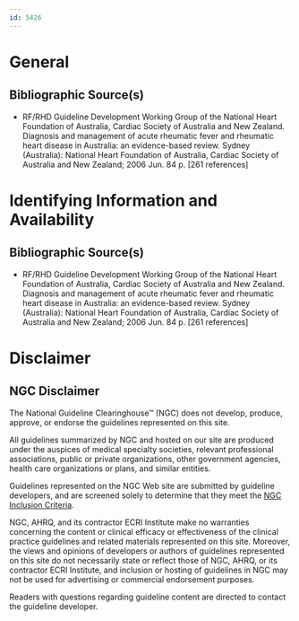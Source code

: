 ```yaml
---
id: 5426
---
```


# General

## Bibliographic Source(s)

- RF/RHD Guideline Development Working Group of the National Heart Foundation of Australia, Cardiac Society of Australia and New Zealand. Diagnosis and management of acute rheumatic fever and rheumatic heart disease in Australia: an evidence-based review. Sydney (Australia): National Heart Foundation of Australia, Cardiac Society of Australia and New Zealand; 2006 Jun. 84 p. [261 references]

# Identifying Information and Availability

## Bibliographic Source(s)

- RF/RHD Guideline Development Working Group of the National Heart Foundation of Australia, Cardiac Society of Australia and New Zealand. Diagnosis and management of acute rheumatic fever and rheumatic heart disease in Australia: an evidence-based review. Sydney (Australia): National Heart Foundation of Australia, Cardiac Society of Australia and New Zealand; 2006 Jun. 84 p. [261 references]

# Disclaimer

## NGC Disclaimer

The National Guideline Clearinghouse™ (NGC) does not develop, produce, approve, or endorse the guidelines represented on this site.

All guidelines summarized by NGC and hosted on our site are produced under the auspices of medical specialty societies, relevant professional associations, public or private organizations, other government agencies, health care organizations or plans, and similar entities.

Guidelines represented on the NGC Web site are submitted by guideline developers, and are screened solely to determine that they meet the [NGC Inclusion Criteria](/help-and-about/summaries/inclusion-criteria).

NGC, AHRQ, and its contractor ECRI Institute make no warranties concerning the content or clinical efficacy or effectiveness of the clinical practice guidelines and related materials represented on this site. Moreover, the views and opinions of developers or authors of guidelines represented on this site do not necessarily state or reflect those of NGC, AHRQ, or its contractor ECRI Institute, and inclusion or hosting of guidelines in NGC may not be used for advertising or commercial endorsement purposes.

Readers with questions regarding guideline content are directed to contact the guideline developer.

